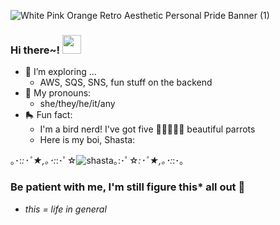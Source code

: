 ![White Pink Orange Retro Aesthetic Personal Pride Banner (1)](https://user-images.githubusercontent.com/123340286/234073661-a0a2fb66-9743-4516-8a35-4c25dd407c01.gif)

<!--
**gone-explauren/gone-explauren** is a ✨ _special_ ✨ repository because its `README.md` (this file) appears on your GitHub profile.

Here are some ideas to get you started:

- 🔭 I’m currently working on ...
- 🌱 I’m currently learning ...
- 👯 I’m looking to collaborate on ...
- 🤔 I’m looking for help with ...
- 💬 Ask me about ...
- 📫 How to reach me: ...
- 😄 Pronouns: ...
- ⚡ Fun fact: ...
-->

### Hi there~! <img src="https://raw.githubusercontent.com/MartinHeinz/MartinHeinz/master/wave.gif" width="30px">
* 🔭 I’m exploring ...
    * AWS, SQS, SNS, fun stuff on the backend
* 🌈 My pronouns: 
    * she/they/he/it/any
* 🛼 Fun fact:
    * I'm a bird nerd! I've got five 🦜🦜🦜🦜🦜 beautiful parrots
    * Here is my boi, Shasta: 

｡･:*:･ﾟ★,｡･:*:･ﾟ☆![shasta](https://user-images.githubusercontent.com/123340286/234076761-9fb79c0e-fe7c-4a0d-9cb5-32a6688ec183.jpg)｡:･ﾟ☆*:･ﾟ★,｡･:*:･｡

### Be patient with me, I'm still figure this* all out 🌱
 * *this = life in general*

<!-- 
### References and Resources:

* <https://towardsdatascience.com/build-a-stunning-readme-for-your-github-profile-9b80434fe5d7>
* <https://sarah-hart-landolt.medium.com/6-easy-steps-to-create-a-beautiful-github-profile-readme-edc7840b2c7> 
-->
